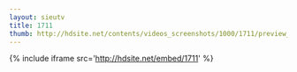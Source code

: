 ```yaml
---
layout: sieutv
title: 1711
thumb: http://hdsite.net/contents/videos_screenshots/1000/1711/preview_360p.mp4.jpg
---
```

{% include iframe src='http://hdsite.net/embed/1711' %}
 

